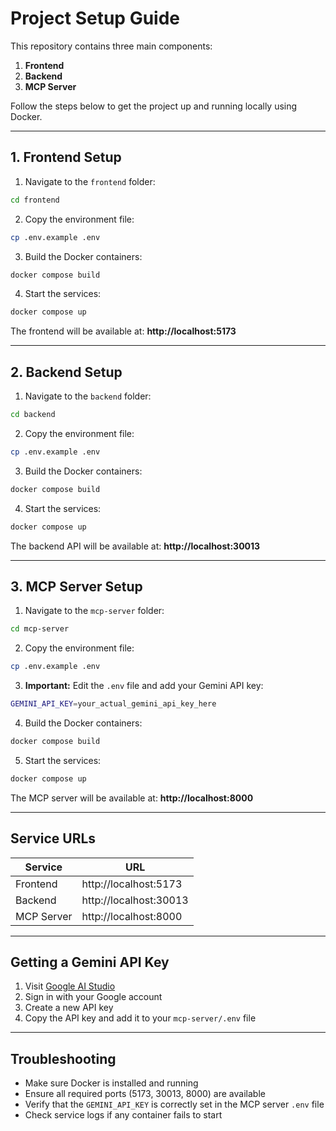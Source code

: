 # Project Setup Guide

This repository contains three main components:  
1. **Frontend**  
2. **Backend**  
3. **MCP Server**  

Follow the steps below to get the project up and running locally using Docker.

---

## 1. Frontend Setup

1. Navigate to the `frontend` folder:
```bash
cd frontend
```

2. Copy the environment file:
```bash
cp .env.example .env
```

3. Build the Docker containers:
```bash
docker compose build
```

4. Start the services:
```bash
docker compose up
```

The frontend will be available at: **http://localhost:5173**

---

## 2. Backend Setup

1. Navigate to the `backend` folder:
```bash
cd backend
```

2. Copy the environment file:
```bash
cp .env.example .env
```

3. Build the Docker containers:
```bash
docker compose build
```

4. Start the services:
```bash
docker compose up
```

The backend API will be available at: **http://localhost:30013**

---

## 3. MCP Server Setup

1. Navigate to the `mcp-server` folder:
```bash
cd mcp-server
```

2. Copy the environment file:
```bash
cp .env.example .env
```

3. **Important:** Edit the `.env` file and add your Gemini API key:
```bash
GEMINI_API_KEY=your_actual_gemini_api_key_here
```

4. Build the Docker containers:
```bash
docker compose build
```

5. Start the services:
```bash
docker compose up
```

The MCP server will be available at: **http://localhost:8000**

---

## Service URLs

| Service | URL |
|---------|-----|
| Frontend | http://localhost:5173 |
| Backend | http://localhost:30013 |
| MCP Server | http://localhost:8000 |

---

## Getting a Gemini API Key

1. Visit [Google AI Studio](https://makersuite.google.com/app/apikey)
2. Sign in with your Google account
3. Create a new API key
4. Copy the API key and add it to your `mcp-server/.env` file

---

## Troubleshooting

- Make sure Docker is installed and running
- Ensure all required ports (5173, 30013, 8000) are available
- Verify that the `GEMINI_API_KEY` is correctly set in the MCP server `.env` file
- Check service logs if any container fails to start

